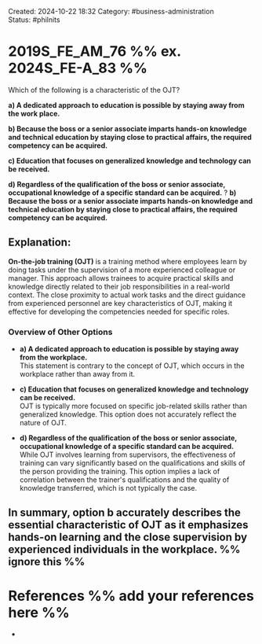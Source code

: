Created: 2024-10-22 18:32
Category: #business-administration  
Status: #philnits



# 2019S_FE_AM_76 %% ex. 2024S_FE-A_83 %%

Which of the following is a characteristic of the OJT? 

**a) A dedicated approach to education is possible by staying away from the work place.** 

**b) Because the boss or a senior associate imparts hands-on knowledge and technical education by staying close to practical affairs, the required competency can be acquired.** 

**c) Education that focuses on generalized knowledge and technology can be received.** 

**d) Regardless of the qualification of the boss or senior associate, occupational knowledge of a specific standard can be acquired.**
?
**b) Because the boss or a senior associate imparts hands-on knowledge and technical education by staying close to practical affairs, the required competency can be acquired.** 
## **Explanation:**

**On-the-job training (OJT)** is a training method where employees learn by doing tasks under the supervision of a more experienced colleague or manager. This approach allows trainees to acquire practical skills and knowledge directly related to their job responsibilities in a real-world context. The close proximity to actual work tasks and the direct guidance from experienced personnel are key characteristics of OJT, making it effective for developing the competencies needed for specific roles.

### Overview of Other Options

- **a) A dedicated approach to education is possible by staying away from the workplace.**  
    This statement is contrary to the concept of OJT, which occurs in the workplace rather than away from it.
    
- **c) Education that focuses on generalized knowledge and technology can be received.**  
    OJT is typically more focused on specific job-related skills rather than generalized knowledge. This option does not accurately reflect the nature of OJT.
    
- **d) Regardless of the qualification of the boss or senior associate, occupational knowledge of a specific standard can be acquired.**  
    While OJT involves learning from supervisors, the effectiveness of training can vary significantly based on the qualifications and skills of the person providing the training. This option implies a lack of correlation between the trainer's qualifications and the quality of knowledge transferred, which is not typically the case.
    

In summary, option **b** accurately describes the essential characteristic of OJT as it emphasizes hands-on learning and the close supervision by experienced individuals in the workplace.
%% ignore this %%
---









# References %% add your references here %%
- 